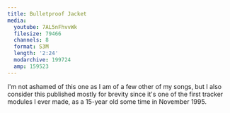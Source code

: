 ```yaml
---
title: Bulletproof Jacket
media:
  youtube: 7AL5nFhvvWk
  filesize: 79466
  channels: 8
  format: S3M
  length: '2:24'
  modarchive: 199724
  amp: 159523
---
```


I'm not ashamed of this one as I am of a few other of my songs, but I also
consider this published mostly for brevity since it's one of the first tracker
modules I ever made, as a 15-year old some time in November 1995.

<!--more-->
